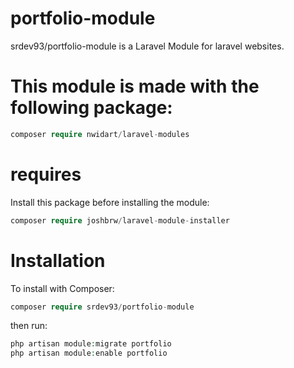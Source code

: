 # portfolio-module
srdev93/portfolio-module is a Laravel Module for laravel websites.

# This module is made with the following package:
```php
composer require nwidart/laravel-modules
```

# requires
Install this package before installing the module:
```php
composer require joshbrw/laravel-module-installer
```

# Installation
To install with Composer:
```php
composer require srdev93/portfolio-module
```

then run:
```php
php artisan module:migrate portfolio
php artisan module:enable portfolio
```
